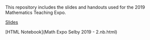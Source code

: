 This repository includes the slides and handouts used for the 2019 Mathematics Teaching Expo.

[Slides](Math_Expo_Selby_2019_-_2.html)

[HTML Notebook](Math Expo Selby 2019 - 2.nb.html)
